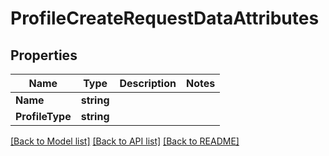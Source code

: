 # ProfileCreateRequestDataAttributes

## Properties

Name | Type | Description | Notes
------------ | ------------- | ------------- | -------------
**Name** | **string** |  | 
**ProfileType** | **string** |  | 

[[Back to Model list]](../README.md#documentation-for-models) [[Back to API list]](../README.md#documentation-for-api-endpoints) [[Back to README]](../README.md)


